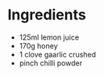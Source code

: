 # Ingredients

-   125ml lemon juice
-   170g honey
-   1 clove gaarlic crushed
-   pinch chilli powder

